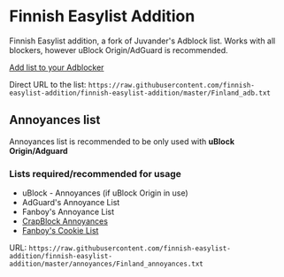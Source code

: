 # Finnish Easylist Addition

Finnish Easylist addition, a fork of Juvander's Adblock list. Works with all blockers, however uBlock Origin/AdGuard is recommended.

[Add list to your Adblocker](https://finnish-easylist-addition.github.io/)

Direct URL to the list: `https://raw.githubusercontent.com/finnish-easylist-addition/finnish-easylist-addition/master/Finland_adb.txt`

## Annoyances list

Annoyances list is recommended to be only used with **uBlock Origin/Adguard**

### Lists required/recommended for usage

* uBlock - Annoyances (if uBlock Origin in use)
* AdGuard's Annoyance List
* Fanboy's Annoyance List
* <a href="https://subscribe.adblockplus.org/?location=https://crapblock.theel0ja.info/crapblock-annoyances.txt?src=fi-ann&title=CrapBlock Annoyances&requiresLocation=https://crapblock.theel0ja.info/crapblock-annoyances.txt?src=fi-ann">CrapBlock Annoyances</a>
* <a href="https://subscribe.adblockplus.org/?location=https://secure.fanboy.co.nz/fanboy-cookiemonster.txt&title=Fanboy's Cookie List">Fanboy's Cookie List</a>

URL: `https://raw.githubusercontent.com/finnish-easylist-addition/finnish-easylist-addition/master/annoyances/Finland_annoyances.txt`
